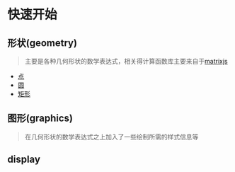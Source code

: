 # 快速开始

## 形状(geometry)

> 主要是各种几何形状的数学表达式，相关得计算函数库主要来自于[matrixjs](https://jsextends.github.io/matrixjsDoc/)

- [点](./geometry/point.md)
- [圆](./geometry/circle.md)
- [矩形](./geometry/rect.md)

## 图形(graphics)

> 在几何形状的数学表达式之上加入了一些绘制所需的样式信息等

## display
